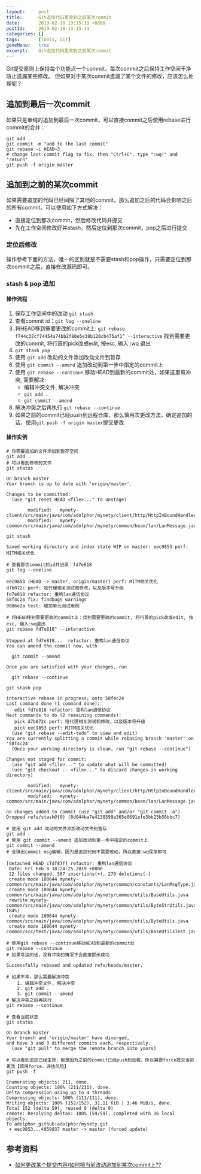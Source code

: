 ```yaml
---
layout:     post
title:      Git追加代码更改到之前某次commit
date:       2019-02-10 13:15:13 +0800
postId:     2019-02-10-13-15-14
categories: []
tags:       [Tools, Git]
geneMenu:   true
excerpt:    Git追加代码更改到之前某次commit
---
```


Git提交原则上保持每个功能点一个commit，每次commit之后保持工作空间干净防止遗漏某些修改。
但如果对于某次commit遗漏了某个文件的修改，应该怎么处理呢？

## 追加到最后一次commit

如果只是单纯的追加到最后一次commit，可以直接commit之后使用rebase进行commit的合并：

```shell
git add .
git commit -m "add to the last commit"
git rebase -i HEAD~3
# change last commit flag to fix, then "Ctrl+C", type ":wq!" and "return"
git push -f origin master
```

## 追加到之前的某次commit

如果需要追加的代码已经间隔了其他的commit，那么追加之后的代码会影响之后的所有commit。可以使用如下方式解决：
* 直接定位到那次commit，然后修改代码并提交
* 先在工作空间修改好并stash，然后定位到那次commit，pop之后进行提交

### 定位后修改

操作参考下面的方法，唯一的区别就是不需要stash和pop操作，只需要定位到那次commit之后，直接修改源码即可。

### stash & pop 追加

#### 操作流程

1. 保存工作空间中的改动 `git stash`
2. 查看commit id：`git log --oneline`
3. 将HEAD移到需要更改的commit上:
   `git rebase f744c32cf74454a74bb2f80e5e38b120cb475af1^ --interactive` 
   找到需要更改的commit, 将行首的pick改成edit, 按esc, 输入 :wq 退出
4. `git stash pop`
5. 使用 `git add` 改动的文件添加改动文件到暂存
6. 使用 `git commit --amend` 追加改动到第一步中指定的commit上
7. 使用 `git rebase --continue` 移动HEAD到最新的commit处，如果这里有冲突, 需要解决:
    * 编辑冲突文件, 解决冲突
    * `git add .`
    * `git commit --amend`
8. 解决冲突之后再执行 `git rebase --continue`
9. 如果之前的commit已经push到远程仓库，那么慎用次更改方法，确定追加的话，使用`git push -f origin master`提交更改

#### 操作实例

```shell
# 将需要追加的文件添加到暂存空间
git add .
# 可以看到修改的文件
git status
```
```log
On branch master
Your branch is up to date with 'origin/master'.

Changes to be committed:
  (use "git reset HEAD <file>..." to unstage)

        modified:   mynety-client/src/main/java/com/adolphor/mynety/client/http/HttpInBoundHandler.java
        modified:   mynety-common/src/main/java/com/adolphor/mynety/common/bean/lan/LanMessage.java
```
```shell
git stash
```
```log
Saved working directory and index state WIP on master: eec9853 perf: MITM相关优化
```
```
# 查看那次commit的id并记录：fd7e818
git log --oneline
```
```log
eec9853 (HEAD -> master, origin/master) perf: MITM相关优化
d7b072c perf: 哑代理相关测试和修改，以及版本号升级
fd7e818 refactor: 重构lan通信协议
58f4c24 fix: findbugs warnings
9086e2a test: 增加单元测试用例
```
```shell
# 将HEAD移到需要更改的commit上：找到需要更改的commit, 将行首的pick改成edit, 按esc, 输入:wq退出
git rebase fd7e818^ --interactive
```
```log
Stopped at fd7e818...  refactor: 重构lan通信协议
You can amend the commit now, with

  git commit --amend 

Once you are satisfied with your changes, run

  git rebase --continue
```
```shell
git stash pop
```
```log
interactive rebase in progress; onto 58f4c24
Last command done (1 command done):
   edit fd7e818 refactor: 重构lan通信协议
Next commands to do (2 remaining commands):
   pick d7b072c perf: 哑代理相关测试和修改，以及版本号升级
   pick eec9853 perf: MITM相关优化
  (use "git rebase --edit-todo" to view and edit)
You are currently splitting a commit while rebasing branch 'master' on '58f4c24'.
  (Once your working directory is clean, run "git rebase --continue")

Changes not staged for commit:
  (use "git add <file>..." to update what will be committed)
  (use "git checkout -- <file>..." to discard changes in working directory)

        modified:   mynety-client/src/main/java/com/adolphor/mynety/client/http/HttpInBoundHandler.java
        modified:   mynety-common/src/main/java/com/adolphor/mynety/common/bean/lan/LanMessage.java

no changes added to commit (use "git add" and/or "git commit -a")
Dropped refs/stash@{0} (8d044ba7e4138599a365e0691efe5bb25b56bbc7)
```
```shell
# 使用 git add 改动的文件添加改动文件到暂存
git add .
# 使用 git commit --amend 追加改动到第一步中指定的commit上
git commit --amend
# 会弹出commit msg编辑，因为是追加代码不需要改动，所以直接:wq保存即可
```
```log
[detached HEAD c7df87f] refactor: 重构lan通信协议
 Date: Fri Feb 8 18:24:25 2019 +0800
 22 files changed, 587 insertions(+), 270 deletions(-)
 create mode 100644 mynety-common/src/main/java/com/adolphor/mynety/common/constants/LanMsgType.java
 create mode 100644 mynety-common/src/main/java/com/adolphor/mynety/common/utils/BaseUtils.java
 rewrite mynety-common/src/main/java/com/adolphor/mynety/common/utils/ByteStrUtils.java (84%)
 create mode 100644 mynety-common/src/main/java/com/adolphor/mynety/common/utils/ByteUtils.java
 create mode 100644 mynety-common/src/test/java/com/adolphor/mynety/common/utils/BaseUtilsTest.java
```
```shell
# 使用git rebase --continue移动HEAD到最新的commit处
git rebase --continue
# 如果幸运的话，没有冲突的情况下会直接提示成功
```
```log
Successfully rebased and updated refs/heads/master.
```
```shell
# 如果不幸，那么需要解决冲突
    1. 编辑冲突文件, 解决冲突
    2. git add .
    3. git commit --amend
# 解决冲突之后再执行
git rebase --continue
```
```shell
# 查看当前状态
git status
```
```log
On branch master
Your branch and 'origin/master' have diverged,
and have 3 and 3 different commits each, respectively.
  (use "git pull" to merge the remote branch into yours)
```
```shell
# 可以看到追加已经生效，但是因为之前的commit已经push到远程，所以需要force提交当前更改【慎用force，评估风险】
git push -f
```
```log
Enumerating objects: 211, done.
Counting objects: 100% (211/211), done.
Delta compression using up to 4 threads
Compressing objects: 100% (111/111), done.
Writing objects: 100% (152/152), 31.11 KiB | 3.46 MiB/s, done.
Total 152 (delta 59), reused 0 (delta 0)
remote: Resolving deltas: 100% (59/59), completed with 36 local objects.
To adolphor_github:adolphor/mynety.git
 + eec9853...4959937 master -> master (forced update)
```

## 参考资料

* [如何更改某个提交内容/如何把当前改动追加到某次commit上??](https://www.jianshu.com/p/8d666830e826)
